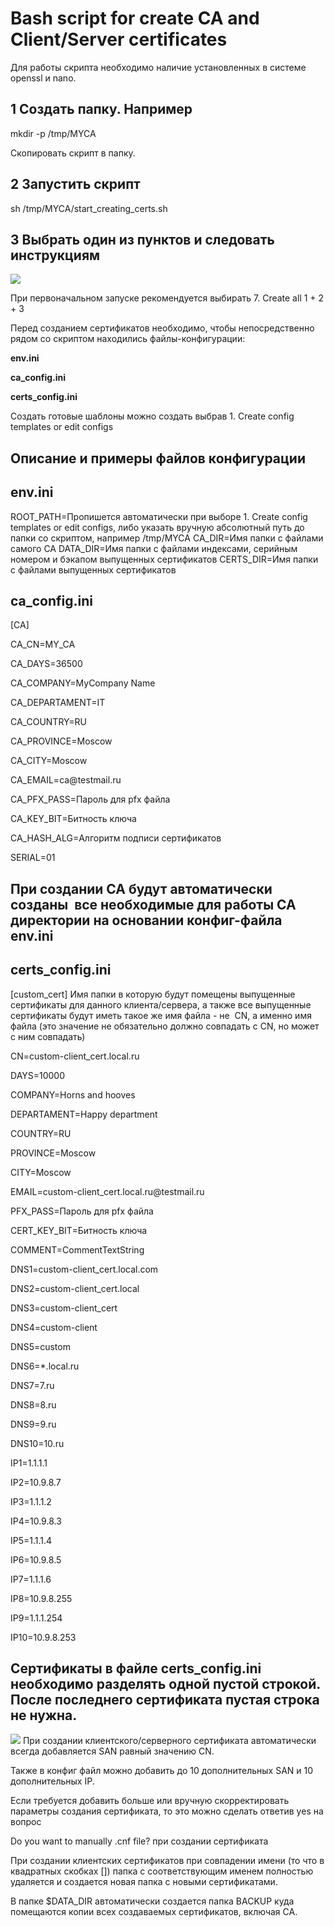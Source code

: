 # **Bash script for create CA and Client/Server certificates**

Для работы скрипта необходимо наличие установленных в системе openssl и nano.
## **1 Создать папку. Например**
mkdir -p /tmp/MYCA

Скопировать скрипт в папку.

## **2 Запустить скрипт**
sh /tmp/MYCA/start\_creating\_certs.sh

## **3 Выбрать один из пунктов и следовать инструкциям**
![](images/001.png)

При первоначальном запуске рекомендуется выбирать 7. Create all 1 + 2 + 3


Перед созданием сертификатов необходимо, чтобы непосредственно рядом со скриптом находились файлы-конфигурации:

**env.ini**

**ca\_config.ini**

**certs\_config.ini**

Создать готовые шаблоны можно создать выбрав 1. Create config templates or edit configs

## **Описание и примеры файлов конфигурации**

## **env.ini**
ROOT\_PATH=Пропишется автоматически при выборе 1. Create config templates or edit configs, либо указать вручную абсолютный путь до папки со скриптом, например /tmp/MYCA
CA\_DIR=Имя папки с файлами самого CA
DATA\_DIR=Имя папки с файлами индексами, серийным номером и бэкапом выпущенных сертификатов
CERTS\_DIR=Имя папки с файлами выпущенных сертификатов

## **ca\_config.ini**
[CA]

CA\_CN=MY\_CA

CA\_DAYS=36500

CA\_COMPANY=MyCompany Name

CA\_DEPARTAMENT=IT

CA\_COUNTRY=RU

CA\_PROVINCE=Moscow

CA\_CITY=Moscow

CA\_EMAIL=ca\@testmail.ru

CA\_PFX\_PASS=Пароль для pfx файла

CA\_KEY\_BIT=Битность ключа

CA\_HASH\_ALG=Алгоритм подписи сертификатов

SERIAL=01

## **При создании CA будут автоматически созданы  все необходимые для работы CA директории на основании конфиг-файла env.ini**

## **certs\_config.ini**
\[custom\_cert\] Имя папки в которую будут помещены выпущенные сертификаты для данного клиента/сервера, а также все выпущенные сертификаты будут иметь такое же имя файла - не  CN, а именно имя файла (это значение не обязательно должно совпадать с CN, но может с ним совпадать)

CN=custom-client_cert.local.ru

DAYS=10000

COMPANY=Horns and hooves

DEPARTAMENT=Happy department

COUNTRY=RU

PROVINCE=Moscow

CITY=Moscow

EMAIL=custom-client_cert.local.ru\@testmail.ru

PFX\_PASS=Пароль для pfx файла

CERT\_KEY\_BIT=Битность ключа

COMMENT=CommentTextString

DNS1=custom-client_cert.local.com

DNS2=custom-client\_cert.local

DNS3=custom-client\_cert

DNS4=custom-client

DNS5=custom

DNS6=\*.local.ru

DNS7=7.ru

DNS8=8.ru

DNS9=9.ru

DNS10=10.ru

IP1=1.1.1.1

IP2=10.9.8.7

IP3=1.1.1.2

IP4=10.9.8.3

IP5=1.1.1.4

IP6=10.9.8.5

IP7=1.1.1.6

IP8=10.9.8.255

IP9=1.1.1.254

IP10=10.9.8.253


## **Сертификаты в файле certs\_config.ini необходимо разделять одной пустой строкой. После последнего сертификата пустая строка не нужна.**
![](images/002.jpg)
При создании клиентского/серверного сертификата автоматически всегда добавляется SAN равный значению CN.

Также в конфиг файл можно добавить до 10 дополнительных SAN и 10 дополнительных IP.

Если требуется добавить больше или вручную скорректировать параметры создания сертификата, то это можно сделать ответив yes на вопрос

Do you want to manually .cnf file? при создании сертификата

При создании клиентских сертификатов при совпадении имени (то что в квадратных скобках []) папка с соответствующим именем полностью удаляется и создается новая папка с новыми сертификатами.

В папке $DATA\_DIR автоматически создается папка BACKUP куда помещаются копии всех создаваемых сертификатов, включая CA.
